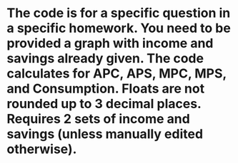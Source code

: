 # The code is for a specific question in a specific homework. You need to be provided a graph with income and savings already given. The code calculates for APC, APS, MPC, MPS, and Consumption. Floats are not rounded up to 3 decimal places. Requires 2 sets of income and savings (unless manually edited otherwise).
